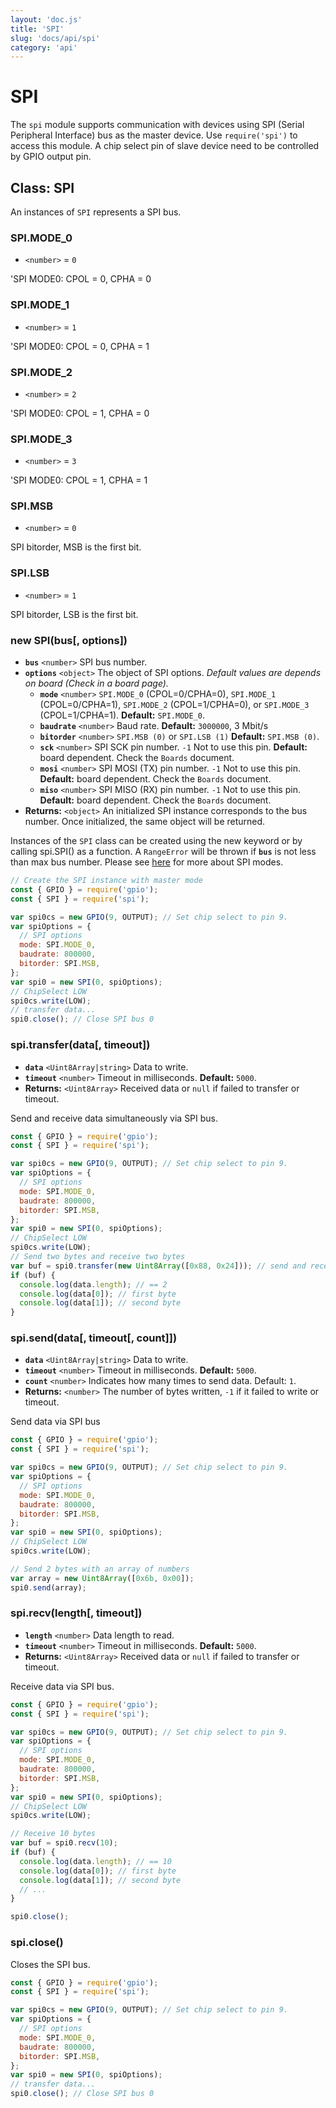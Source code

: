 ```yaml
---
layout: 'doc.js'
title: 'SPI'
slug: 'docs/api/spi'
category: 'api'
---
```


# SPI

The `spi` module supports communication with devices using SPI (Serial Peripheral Interface) bus as the master device. Use `require('spi')` to access this module. A chip select pin of slave device need to be controlled by GPIO output pin.

## Class: SPI

An instances of `SPI` represents a SPI bus.

### SPI.MODE_0

- `<number>` = `0`

'SPI MODE0: CPOL = 0, CPHA = 0

### SPI.MODE_1

- `<number>` = `1`

'SPI MODE0: CPOL = 0, CPHA = 1

### SPI.MODE_2

- `<number>` = `2`

'SPI MODE0: CPOL = 1, CPHA = 0

### SPI.MODE_3

- `<number>` = `3`

'SPI MODE0: CPOL = 1, CPHA = 1

### SPI.MSB

- `<number>` = `0`

SPI bitorder, MSB is the first bit.

### SPI.LSB

- `<number>` = `1`

SPI bitorder, LSB is the first bit.

### new SPI(bus\[, options])

- **`bus`** `<number>` SPI bus number.
- **`options`** `<object>` The object of SPI options. _Default values are depends on board (Check in a board page)._
  - **`mode`** `<number>` `SPI.MODE_0` (CPOL=0/CPHA=0), `SPI.MODE_1` (CPOL=0/CPHA=1), `SPI.MODE_2` (CPOL=1/CPHA=0), or `SPI.MODE_3` (CPOL=1/CPHA=1). **Default:** `SPI.MODE_0`.
  - **`baudrate`** `<number>` Baud rate. **Default:** `3000000`, 3 Mbit/s
  - **`bitorder`** `<number>` `SPI.MSB (0)` or `SPI.LSB (1)` **Default:** `SPI.MSB (0)`.
  - **`sck`** `<number>` SPI SCK pin number. `-1` Not to use this pin. **Default:** board dependent. Check the `Boards` document.
  - **`mosi`** `<number>` SPI MOSI (TX) pin number. `-1` Not to use this pin. **Default:** board dependent. Check the `Boards` document.
  - **`miso`** `<number>` SPI MISO (RX) pin number. `-1` Not to use this pin. **Default:** board dependent. Check the `Boards` document.
- **Returns:** `<object>` An initialized SPI instance corresponds to the bus number. Once initialized, the same object will be returned.

Instances of the `SPI` class can be created using the new keyword or by calling spi.SPI() as a function. A `RangeError` will be thrown if **`bus`** is not less than max bus number. Please see [here](https://en.wikipedia.org/wiki/Serial_Peripheral_Interface#Clock_polarity_and_phase) for more about SPI modes.

```javascript
// Create the SPI instance with master mode
const { GPIO } = require('gpio');
const { SPI } = require('spi');

var spi0cs = new GPIO(9, OUTPUT); // Set chip select to pin 9.
var spiOptions = {
  // SPI options
  mode: SPI.MODE_0,
  baudrate: 800000,
  bitorder: SPI.MSB,
};
var spi0 = new SPI(0, spiOptions);
// ChipSelect LOW
spi0cs.write(LOW);
// transfer data...
spi0.close(); // Close SPI bus 0
```

### spi.transfer(data\[, timeout])

- **`data`** `<Uint8Array|string>` Data to write.
- **`timeout`** `<number>` Timeout in milliseconds. **Default:** `5000`.
- **Returns:** `<Uint8Array>` Received data or `null` if failed to transfer or timeout.

Send and receive data simultaneously via SPI bus.

```javascript
const { GPIO } = require('gpio');
const { SPI } = require('spi');

var spi0cs = new GPIO(9, OUTPUT); // Set chip select to pin 9.
var spiOptions = {
  // SPI options
  mode: SPI.MODE_0,
  baudrate: 800000,
  bitorder: SPI.MSB,
};
var spi0 = new SPI(0, spiOptions);
// ChipSelect LOW
spi0cs.write(LOW);
// Send two bytes and receive two bytes
var buf = spi0.transfer(new Uint8Array([0x88, 0x24])); // send and receive two byte data.
if (buf) {
  console.log(data.length); // == 2
  console.log(data[0]); // first byte
  console.log(data[1]); // second byte
}
```

### spi.send(data\[, timeout\[, count]])

- **`data`** `<Uint8Array|string>` Data to write.
- **`timeout`** `<number>` Timeout in milliseconds. **Default:** `5000`.
- **`count`** `<number>` Indicates how many times to send data. Default: `1`.
- **Returns:** `<number>` The number of bytes written, `-1` if it failed to write or timeout.

Send data via SPI bus

```javascript
const { GPIO } = require('gpio');
const { SPI } = require('spi');

var spi0cs = new GPIO(9, OUTPUT); // Set chip select to pin 9.
var spiOptions = {
  // SPI options
  mode: SPI.MODE_0,
  baudrate: 800000,
  bitorder: SPI.MSB,
};
var spi0 = new SPI(0, spiOptions);
// ChipSelect LOW
spi0cs.write(LOW);

// Send 2 bytes with an array of numbers
var array = new Uint8Array([0x6b, 0x00]);
spi0.send(array);
```

### spi.recv(length\[, timeout])

- **`length`** `<number>` Data length to read.
- **`timeout`** `<number>` Timeout in milliseconds. **Default:** `5000`.
- **Returns:** `<Uint8Array>` Received data or `null` if failed to transfer or timeout.

Receive data via SPI bus.

```javascript
const { GPIO } = require('gpio');
const { SPI } = require('spi');

var spi0cs = new GPIO(9, OUTPUT); // Set chip select to pin 9.
var spiOptions = {
  // SPI options
  mode: SPI.MODE_0,
  baudrate: 800000,
  bitorder: SPI.MSB,
};
var spi0 = new SPI(0, spiOptions);
// ChipSelect LOW
spi0cs.write(LOW);

// Receive 10 bytes
var buf = spi0.recv(10);
if (buf) {
  console.log(data.length); // == 10
  console.log(data[0]); // first byte
  console.log(data[1]); // second byte
  // ...
}

spi0.close();
```

### spi.close()

Closes the SPI bus.

```javascript
const { GPIO } = require('gpio');
const { SPI } = require('spi');

var spi0cs = new GPIO(9, OUTPUT); // Set chip select to pin 9.
var spiOptions = {
  // SPI options
  mode: SPI.MODE_0,
  baudrate: 800000,
  bitorder: SPI.MSB,
};
var spi0 = new SPI(0, spiOptions);
// transfer data...
spi0.close(); // Close SPI bus 0
```
